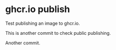 # ghcr.io publish
Test publishing an image to ghcr.io.

This is another commit to check public publishing.

Another commit.

